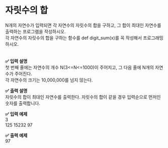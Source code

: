 # 자릿수의 합

N개의 자연수가 입력되면 각 자연수의 자릿수의 합을 구하고, 그 합이 최대인 자연수를 출력하는 프로그램을 작성하시오.  
각 자연수의 자릿수의 합을 구하는 함수를 def digit_sum(x)를 꼭 작성해서 프로그래밍 하시오.  
<br>
<br>
**✅ 입력 설명**  
첫 번째 줄에는 자연수의 개수 N(3<=N<=1000)이 주어지고, 그 다음 줄에 N개의 자연수가 주어진다.  
각 자연수의 크기는 10,000,000를 넘지 않는다.  
  
**✅ 출력 설명**  
자릿수의 합이 최대인 자연수를 출력한다. 자릿수의 합이 같을 경우 입력순으로 먼저인 숫자를 출력합니다.   
  
**✅ 입력 예제**  
3  
125 15232 97  
  
**✅ 출력 예제**  
97  
